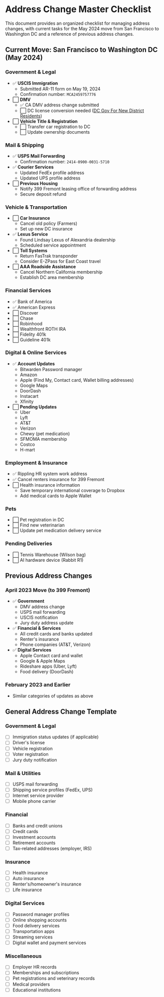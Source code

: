 # Address Change Master Checklist

This document provides an organized checklist for managing address changes, with current tasks for the May 2024 move from San Francisco to Washington DC and a reference of previous address changes.

## Current Move: San Francisco to Washington DC (May 2024)

### Government & Legal

- ✅ **USCIS Immigration**
  - Submitted AR-11 form on May 19, 2024
  - Confirmation number: `MCA2459757776`
- ⬜ **DMV**
  - ✅ CA DMV address change submitted
  - ⬜ DC license conversion needed ([DC Gov For New District Residents](https://dmv.dc.gov/service/for-new-district-residents))
- ⬜ **Vehicle Title & Registration**
  - ⬜ Transfer car registration to DC
  - ⬜ Update ownership documents

### Mail & Shipping

- ✅ **USPS Mail Forwarding**
  - Confirmation number: `2414-0900-0031-5710`
- ✅ **Courier Services**
  - Updated FedEx profile address
  - Updated UPS profile address
- ⬜ **Previous Housing**
  - Notify 399 Fremont leasing office of forwarding address
  - Secure deposit refund

### Vehicle & Transportation

- ⬜ **Car Insurance**
  - Cancel old policy (Farmers)
  - Set up new DC insurance
- ✅ **Lexus Service**
  - Found Lindsay Lexus of Alexandria dealership
  - Scheduled service appointment
- ⬜ **Toll Systems**
  - Return FasTrak transponder
  - Consider E-ZPass for East Coast travel
- ⬜ **AAA Roadside Assistance**
  - Cancel Northern California membership
  - Establish DC area membership

### Financial Services

- ✅ Bank of America
- ✅ American Express
- ⬜ Discover
- ⬜ Chase
- ⬜ Robinhood
- ⬜ Wealthfront ROTH IRA
- ⬜ Fidelity 401k
- ⬜ Guideline 401k

### Digital & Online Services

- ✅ **Account Updates**
  - Bitwarden Password manager
  - Amazon
  - Apple (Find My, Contact card, Wallet billing addresses)
  - Google Maps
  - DoorDash
  - Instacart
  - Xfinity
- ⬜ **Pending Updates**
  - Uber
  - Lyft
  - AT&T
  - Verizon
  - Chewy (pet medication)
  - SFMOMA membership
  - Costco
  - H-mart

### Employment & Insurance

- ✅ Rippling HR system work address
- ✅ Cancel renters insurance for 399 Fremont
- ⬜ Health insurance information
  - Save temporary international coverage to Dropbox
  - Add medical cards to Apple Wallet

### Pets

- ⬜ Pet registration in DC
- ⬜ Find new veterinarian
- ⬜ Update pet medication delivery service

### Pending Deliveries

- ⬜ Tennis Warehouse (Wilson bag)
- ⬜ AI hardware device (Rabbit R1)

## Previous Address Changes

### April 2023 Move (to 399 Fremont)

- ✅ **Government**
  - DMV address change
  - USPS mail forwarding
  - USCIS notification
  - Jury duty address update
- ✅ **Financial & Services**
  - All credit cards and banks updated
  - Renter's insurance
  - Phone companies (AT&T, Verizon)
- ✅ **Digital Services**
  - Apple Contact card and wallet
  - Google & Apple Maps
  - Rideshare apps (Uber, Lyft)
  - Food delivery (DoorDash)

### February 2023 and Earlier

- Similar categories of updates as above

## General Address Change Template

### Government & Legal

- [ ] Immigration status updates (if applicable)
- [ ] Driver's license
- [ ] Vehicle registration
- [ ] Voter registration
- [ ] Jury duty notification

### Mail & Utilities

- [ ] USPS mail forwarding
- [ ] Shipping service profiles (FedEx, UPS)
- [ ] Internet service provider
- [ ] Mobile phone carrier

### Financial

- [ ] Banks and credit unions
- [ ] Credit cards
- [ ] Investment accounts
- [ ] Retirement accounts
- [ ] Tax-related addresses (employer, IRS)

### Insurance

- [ ] Health insurance
- [ ] Auto insurance
- [ ] Renter's/homeowner's insurance
- [ ] Life insurance

### Digital Services

- [ ] Password manager profiles
- [ ] Online shopping accounts
- [ ] Food delivery services
- [ ] Transportation apps
- [ ] Streaming services
- [ ] Digital wallet and payment services

### Miscellaneous

- [ ] Employer HR records
- [ ] Memberships and subscriptions
- [ ] Pet registrations and veterinary records
- [ ] Medical providers
- [ ] Educational institutions
